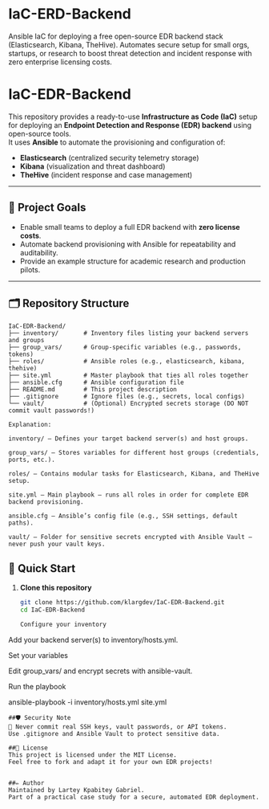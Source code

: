 # IaC-ERD-Backend
Ansible IaC for deploying a free open-source EDR backend stack (Elasticsearch, Kibana, TheHive). Automates secure setup for small orgs, startups, or research to boost threat detection and incident response with zero enterprise licensing costs.

# IaC-EDR-Backend

This repository provides a ready-to-use **Infrastructure as Code (IaC)** setup for deploying an **Endpoint Detection and Response (EDR) backend** using open-source tools.  
It uses **Ansible** to automate the provisioning and configuration of:

- **Elasticsearch** (centralized security telemetry storage)
- **Kibana** (visualization and threat dashboard)
- **TheHive** (incident response and case management)

---

## 📌 **Project Goals**

- Enable small teams to deploy a full EDR backend with **zero license costs**.
- Automate backend provisioning with Ansible for repeatability and auditability.
- Provide an example structure for academic research and production pilots.

---

## 🗂️ **Repository Structure**
```plaintext
IaC-EDR-Backend/
├── inventory/       # Inventory files listing your backend servers and groups
├── group_vars/      # Group-specific variables (e.g., passwords, tokens)
├── roles/           # Ansible roles (e.g., elasticsearch, kibana, thehive)
├── site.yml         # Master playbook that ties all roles together
├── ansible.cfg      # Ansible configuration file
├── README.md        # This project description
├── .gitignore       # Ignore files (e.g., secrets, local configs)
└── vault/           # (Optional) Encrypted secrets storage (DO NOT commit vault passwords!)

Explanation:

inventory/ — Defines your target backend server(s) and host groups.

group_vars/ — Stores variables for different host groups (credentials, ports, etc.).

roles/ — Contains modular tasks for Elasticsearch, Kibana, and TheHive setup.

site.yml — Main playbook — runs all roles in order for complete EDR backend provisioning.

ansible.cfg — Ansible’s config file (e.g., SSH settings, default paths).

vault/ — Folder for sensitive secrets encrypted with Ansible Vault — never push your vault keys.

```

## 🚀 **Quick Start**

1. **Clone this repository**

   ```bash
   git clone https://github.com/klargdev/IaC-EDR-Backend.git
   cd IaC-EDR-Backend

   Configure your inventory

Add your backend server(s) to inventory/hosts.yml.

Set your variables

Edit group_vars/ and encrypt secrets with ansible-vault.

Run the playbook

ansible-playbook -i inventory/hosts.yml site.yml
```
##🛡️ Security Note
🚫 Never commit real SSH keys, vault passwords, or API tokens.
Use .gitignore and Ansible Vault to protect sensitive data.

##📖 License
This project is licensed under the MIT License.
Feel free to fork and adapt it for your own EDR projects!


##✏️ Author
Maintained by Lartey Kpabitey Gabriel.
Part of a practical case study for a secure, automated EDR deployment.

